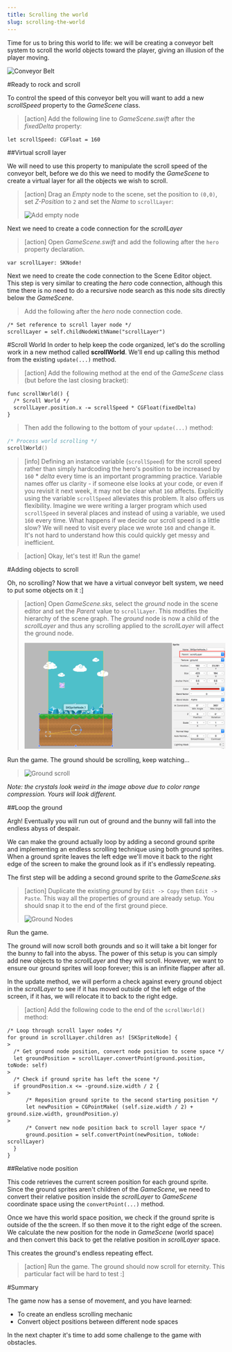 ```yaml
---
title: Scrolling the world
slug: scrolling-the-world
---
```


Time for us to bring this world to life: we will be creating a conveyor belt system to scroll the world objects toward the player, giving an illusion of the player moving.

![Conveyor Belt](https://media.giphy.com/media/WFkbyRl2Ke1oY/giphy.gif)

#Ready to rock and scroll

To control the speed of this conveyor belt you will want to add a new *scrollSpeed* property to the *GameScene* class.

> [action]
> Add the following line to *GameScene.swift* after the *fixedDelta* property:
>
```
let scrollSpeed: CGFloat = 160
```
>

##Virtual scroll layer

We will need to use this property to manipulate the scroll speed of the conveyor belt, before we do this we need to modify the *GameScene* to create a virtual layer for all the objects we wish to scroll.  

> [action]
> Drag an *Empty* node to the scene, set the position to `(0,0)`, set *Z-Position* to `2` and set the *Name* to `scrollLayer`:
>
> ![Add empty node](../Tutorial-Images/xcode_add_empty_node_scroll.png)
>

Next we need to create a code connection for the *scrollLayer*

> [action]
> Open *GameScene.swift* and add the following after the `hero` property declaration.
>
```
var scrollLayer: SKNode!
```
>

Next we need to create the code connection to the Scene Editor object. This step is very similar to creating the *hero* code connection, although this time there is no need to do a recursive node search as this node sits directly below the *GameScene*.

> Add the following after the *hero* node connection code.
>
```
/* Set reference to scroll layer node */
scrollLayer = self.childNodeWithName("scrollLayer")
```
>

#Scroll World
In order to help keep the code organized, let's do the scrolling work in a new method called **scrollWorld**. We'll end up calling this method from the existing `update(...)` method.

> [action]
> Add the following method at the end of the *GameScene* class (but before the last closing bracket):
>
```
func scrollWorld() {
  /* Scroll World */
  scrollLayer.position.x -= scrollSpeed * CGFloat(fixedDelta)
}
```
>
> Then add the following to the bottom of your `update(...)` method:
>
```swift
/* Process world scrolling */
scrollWorld()
```

<!-- -->

> [info]
> Defining an instance variable (`scrollSpeed`) for the scroll speed rather than simply hardcoding the hero's position to be increased by `160` * *delta* every time is an important programming practice.  Variable names offer us clarity - if someone else looks at your code, or even if you revisit it next week, it may not be clear what `160` affects.
> Explicitly using the variable `scrollSpeed` alleviates this problem. It also offers us flexibility. Imagine we were writing a larger program which used `scrollSpeed` in several places and instead of using a variable, we used `160` every time. What happens if we decide our scroll speed is a little slow? We will need to visit every place we wrote `160` and change it. It's not hard to understand how this could quickly get messy and inefficient.

<!-- html comment to break boxes -->

> [action]
Okay, let's test it! Run the game!

#Adding objects to scroll

Oh, no scrolling?  Now that we have a virtual conveyor belt system, we need to put some objects on it :]

> [action]
> Open *GameScene.sks*, select the *ground* node in the scene editor and set the *Parent* value to `scrollLayer`. This modifies the hierarchy of the scene graph.  The *ground* node is now a child of the *scrollLayer* and thus any scrolling applied to the *scrollLayer* will affect the ground node.
>
> ![Ground Node](../Tutorial-Images/xcode_spritekit_add_ground.png)
>

Run the game. The ground should be scrolling, keep watching...

> ![Ground scroll](../Tutorial-Images/animated_scroll_ground.gif)

*Note: the crystals look weird in the image above due to color range compression. Yours will look different.*

##Loop the ground

Argh! Eventually you will run out of ground and the bunny will fall into the endless abyss of despair.

We can make the ground actually loop by adding a second ground sprite and implementing an endless scrolling technique using both ground sprites. When a ground sprite leaves the left edge we'll move it back to the right edge of the screen to make the ground look as if it's endlessly repeating.

The first step will be adding a second ground sprite to the *GameScene.sks*

> [action]
> Duplicate the existing *ground* by `Edit -> Copy` then `Edit -> Paste`. This way all the properties of ground are already setup.
> You should snap it to the end of the first ground piece.
>
> ![Ground Nodes](../Tutorial-Images/xcode_spritekit_add_more_ground.png)

Run the game.

The ground will now scroll both grounds and so it will take a bit longer for the bunny to fall into the abyss. The power of this setup is you can simply add new objects to the *scrollLayer* and they will scroll. However, we want to ensure our ground sprites will loop forever; this is an infinite flapper after all.

In the update method, we will perform a check against every ground object in the *scrollLayer* to see if it has moved outside of the left edge of the screen, if it has, we will relocate it to back to the right edge.

> [action]
> Add the following code to the end of the `scrollWorld()` method:
>
```
/* Loop through scroll layer nodes */
for ground in scrollLayer.children as! [SKSpriteNode] {
>
  /* Get ground node position, convert node position to scene space */
  let groundPosition = scrollLayer.convertPoint(ground.position, toNode: self)
>
  /* Check if ground sprite has left the scene */
  if groundPosition.x <= -ground.size.width / 2 {
>
      /* Reposition ground sprite to the second starting position */
      let newPosition = CGPointMake( (self.size.width / 2) + ground.size.width, groundPosition.y)
>
      /* Convert new node position back to scroll layer space */
      ground.position = self.convertPoint(newPosition, toNode: scrollLayer)
  }
}
```
>

##Relative node position

This code retrieves the current screen position for each ground sprite. Since the ground sprites aren't children of the *GameScene*, we need to convert their relative position inside the *scrollLayer* to *GameScene* coordinate space using the `convertPoint(...)` method.

Once we have this world space position, we check if the ground sprite is outside of the the screen. If so then move it to the right edge of the screen. We calculate the new position for the node in *GameScene* (world space) and then convert this back to get the relative position in *scrollLayer* space.

This creates the ground's endless repeating effect.

> [action]
> Run the game. The ground should now scroll for eternity. This particular fact will be hard to test :]

#Summary

The game now has a sense of movement, and you have learned:

- To create an endless scrolling mechanic
- Convert object positions between different node spaces

In the next chapter it's time to add some challenge to the game with obstacles.
